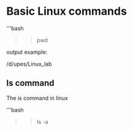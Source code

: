 # Basic Linux commands

'''bash
>>pwd


output example:


/d/upes/Linux_lab

## Is command
The is command in linux

'''bash
>>Is -a
